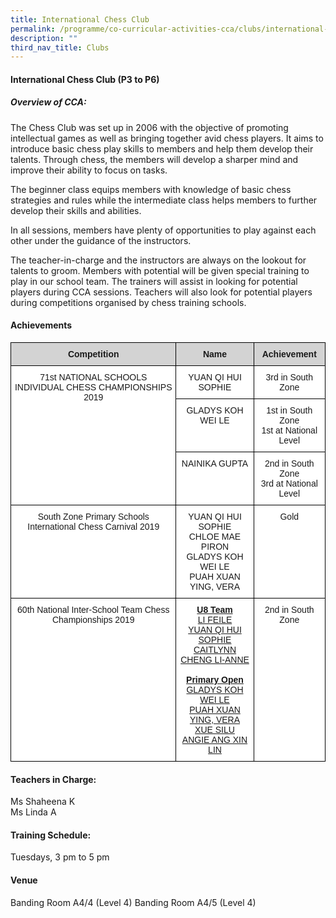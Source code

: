 ```yaml
---
title: International Chess Club
permalink: /programme/co-curricular-activities-cca/clubs/international-chess-club/
description: ""
third_nav_title: Clubs
---
```

#### **International Chess Club (P3 to P6)**

##### **Overview of CCA:**
The Chess Club was set up in 2006 with the objective of promoting intellectual games as well as bringing together avid chess players. It aims to introduce basic chess play skills to members and help them develop their talents. Through chess, the members will develop a sharper mind and improve their ability to focus on tasks. 

The beginner class equips members with knowledge of basic chess strategies and rules while the intermediate class helps members to further develop their skills and abilities. 

In all sessions, members have plenty of opportunities to play against each other under the guidance of the instructors. 

The teacher-in-charge and the instructors are always on the lookout for talents to groom. Members with potential will be given special training to play in our school team. The trainers will assist in looking for potential players during CCA sessions. Teachers will also look for potential players during competitions organised by chess training schools.
  
#### **Achievements**

<style type="text/css">
.tg  {border-collapse:collapse;border-spacing:0;}
.tg td{border-color:black;border-style:solid;border-width:1px;font-family:Arial, sans-serif;font-size:14px;
  overflow:hidden;padding:10px 5px;word-break:normal;}
.tg th{border-color:black;border-style:solid;border-width:1px;font-family:Arial, sans-serif;font-size:14px;
  font-weight:normal;overflow:hidden;padding:10px 5px;word-break:normal;}
.tg .tg-cj27{background-color:#FFF;font-weight:bold;text-align:center;text-decoration:underline;vertical-align:top}
.tg .tg-n348{background-color:#D3D3D3;font-weight:bold;text-align:center;vertical-align:top}
.tg .tg-7yig{background-color:#FFF;text-align:center;vertical-align:top}
</style>
<table class="tg">
<thead>
  <tr>
    <th class="tg-n348">Competition</th>
    <th class="tg-n348">Name</th>
    <th class="tg-n348">Achievement</th>
  </tr>
</thead>
<tbody>
  <tr>
    <td class="tg-7yig" rowspan="3">71st NATIONAL SCHOOLS INDIVIDUAL CHESS CHAMPIONSHIPS 2019</td>
    <td class="tg-7yig">YUAN QI HUI SOPHIE</td>
    <td class="tg-7yig">3rd in South Zone</td>
  </tr>
  <tr>
    <td class="tg-7yig">GLADYS KOH WEI LE</td>
    <td class="tg-7yig">1st in South Zone<br>1st at National Level</td>
  </tr>
  <tr>
    <td class="tg-7yig">NAINIKA GUPTA</td>
    <td class="tg-7yig">2nd in South Zone<br>3rd at National Level</td>
  </tr>
  <tr>
    <td class="tg-7yig">South Zone Primary Schools International Chess Carnival 2019</td>
    <td class="tg-7yig">YUAN QI HUI SOPHIE<br>CHLOE MAE PIRON<br>GLADYS KOH WEI LE<br>PUAH XUAN YING, VERA<br></td>
    <td class="tg-7yig">Gold</td>
  </tr>
  <tr>
    <td class="tg-7yig">60th National Inter-School Team Chess Championships 2019</td>
    <td class="tg-cj27">U8 Team<br><span style="font-weight:400;font-style:normal">LI FEILE</span><br><span style="font-weight:400;font-style:normal">YUAN QI HUI SOPHIE</span><br><span style="font-weight:400;font-style:normal">CAITLYNN CHENG LI-ANNE</span><br><br>Primary Open<br><span style="font-weight:400;font-style:normal">GLADYS KOH WEI LE</span><br><span style="font-weight:400;font-style:normal">PUAH XUAN YING, VERA</span><br><span style="font-weight:400;font-style:normal">XUE SILU</span><br><span style="font-weight:400;font-style:normal">ANGIE ANG XIN LIN</span><br></td>
    <td class="tg-7yig">2nd in South Zone</td>
  </tr>
</tbody>
</table>

#### **Teachers in Charge:**

Ms Shaheena K <br>
Ms Linda A  

#### **Training Schedule:**

Tuesdays, 3 pm to 5 pm

#### **Venue**
Banding Room A4/4 (Level 4)
Banding Room A4/5 (Level 4)